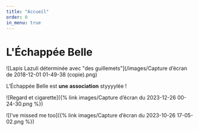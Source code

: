 ```yaml
---
title: "Accueil"
order: 0
in_menu: true
---
```

# L'Échappée Belle

![Lapis Lazuli déterminée avec "des guillemets"](/images/Capture d’écran de 2018-12-01 01-49-38 (copie).png)



L'Échappée Belle est **une association** styyyylée !

![Regard et cigarette]({% link images/Capture d’écran du 2023-12-26 00-24-30.png %}) 

![I've missed me too]({% link images/Capture d’écran du 2023-10-26 17-05-02.png %}) 